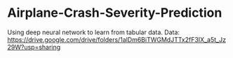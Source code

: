 # Airplane-Crash-Severity-Prediction
Using deep neural network to learn from tabular data.
Data: https://drive.google.com/drive/folders/1alDm6BiTWGMdJTTx2fF3IX_a5t_Jz29W?usp=sharing
